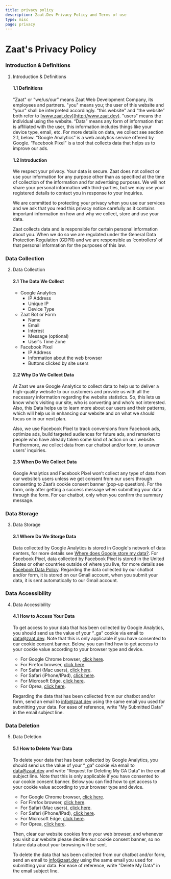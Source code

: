 ```yaml
---
title: privacy policy
description: Zaat.Dev Privacy Policy and Terms of use
type: misc
page: privacy
---
```

# Zaat's Privacy Policy

### Introduction & Definitions
1. Introduction & Definitions
   #### 1.1 Definitions
   "Zaat" or "we/us/our” means Zaat Web Development Company, its employees and partners. "you" means you; the user of this website and "your" shall be interpreted accordingly. "this website" and “the website” both refer to [www.zaat.dev](http://www.zaat.dev). "users" means the individual using the website. “Data” means any form of information that is affiliated with the user, this information includes things like your device type, email, etc. For more details on data, we collect see section 2.1, below. “Google Analytics” is a web analytics service offered by Google. “Facebook Pixel” is a tool that collects data that helps us to improve our ads.
   #### 1.2 Introduction
   We respect your privacy. Your data is secure. Zaat does not collect or use your information for any purpose other than as specified at the time of collection of the information and for advertising purposes. We will not share your personal information with third-parties, but we may use your registered details to contact you in response to your inquiries.
   
   We are committed to protecting your privacy when you use our services and we ask that you read this privacy notice carefully as it contains important information on how and why we collect, store and use your data.
   
   Zaat collects data and is responsible for certain personal information about you. When we do so we are regulated under the General Data Protection Regulation (GDPR) and we are responsible as ‘controllers’ of that personal information for the purposes of this law.

### Data Collection
2. Data Collection
    #### 2.1 The Data We Collect
    - Google Analytics
      - IP Address
      - Unique IP
      - Device Type
   - Zaat Bot or Form
      - Name
      - Email
      - Interest
      - Message (optional)
      - User's Time Zone
    - Facebook Pixel
      - IP Address
      - Information about the web browser
      - Buttons clicked by site users
   #### 2.2 Why Do We Collect Data
   At Zaat we use Google Analytics to collect data to help us to deliver a high-quality website to our customers and provide us with all the necessary information regarding the website statistics. So, this lets us know who's visiting our site, who is converting and who's not interested. Also, this Data helps us to learn more about our users and their patterns, which will help us in enhancing our website and on what we should focus on in our next plan.
   
   Also, we use Facebook Pixel to track conversions from Facebook ads, optimize ads, build targeted audiences for future ads, and remarket to people who have already taken some kind of action on our website. Furthermore, we collect data from our chatbot and/or form, to answer users' inquiries.
   #### 2.3 When Do We Collect Data
   Google Analytics and Facebook Pixel won’t collect any type of data from our website’s users unless we get consent from our users through consenting to Zaat’s cookie consent banner (pop-up question). For the form, only after getting a success message when submitting your data through the form. For our chatbot, only when you confirm the summary message.
   
  ### Data Storage
3. Data Storage
    #### 3.1 Where Do We Storge Data
    Data collected by Google Analytics is stored in Google's network of data centers, for more details see [Where does Google store my data?](https://support.google.com/googlecloud/answer/6056694?hl=en#:~:text=Where%20does%20Google%20store%20my,of%20geographically%20distributed%20data%20centers./). For Facebook Pixel, data collected by Facebook Pixel is stored in the United States or other countries outside of where you live, for more details see [Facebook Data Policy](https://www.facebook.com/about/privacy//). Regarding the data collected by our chatbot and/or form, it is stored on our Gmail account, when you submit your data, it is sent automatically to our Gmail account.

### Data Accessibility
4. Data Accessibility
    #### 4.1 How to Access Your Data
    To get access to your data that has been collected by Google Analytics, you should send us the value of your “_ga” cookie via email to data@zaat.dev. Note that this is only applicable if you have consented to our cookie consent banner.
    Below, you can find how to get access to your cookie value according to your browser type and device.
    - For Google Chrome browser, [click here](https://support.google.com/chrome/answer/95647?co=GENIE.Platform%3DDesktop&hl=en/).
    - For Firefox browser, [click here](https://www.digitalcitizen.life/how-view-remove-cookies-mozilla-firefox).
    - For Safari (Mac users), [click here](https://support.apple.com/en-gb/guide/safari/sfri11471/mac).
    - For Safari (iPhone/IPad), [click here](https://apple.stackexchange.com/questions/75178/how-can-you-see-the-value-of-a-cookie-on-an-iphone).
    - For Microsoft Edge, [click here](https://support.microsoft.com/en-us/help/4027947/microsoft-edge-delete-cookies).
    - For Oprea, [click here](https://blogs.opera.com/news/2015/08/how-to-manage-cookies-in-opera/).
    
    Regarding the data that has been collected from our chatbot and/or form, send an email to info@zaat.dev using the same email you used for submitting your data. For ease of reference, write "My Submitted Data" in the email subject line.

### Data Deletion
5. Data Deletion
    #### 5.1 How to Delete Your Data
    To delete your data that has been collected by Google Analytics, you should send us the value of your “_ga” cookie via email to data@zaat.dev and write “Request for Deleting My GA Data” in the email subject line. Note that this is only applicable if you have consented to our cookie consent banner.
    Below you can find how to get access to your cookie value according to your browser type and device.
    - For Google Chrome browser, [click here](https://support.google.com/chrome/answer/95647?co=GENIE.Platform%3DDesktop&hl=en/).
    - For Firefox browser, [click here](https://www.digitalcitizen.life/how-view-remove-cookies-mozilla-firefox).
    - For Safari (Mac users), [click here](https://support.apple.com/en-gb/guide/safari/sfri11471/mac).
    - For Safari (iPhone/IPad), [click here](https://apple.stackexchange.com/questions/75178/how-can-you-see-the-value-of-a-cookie-on-an-iphone).
    - For Microsoft Edge, [click here](https://support.microsoft.com/en-us/help/4027947/microsoft-edge-delete-cookies).
    - For Oprea, [click here](https://blogs.opera.com/news/2015/08/how-to-manage-cookies-in-opera/).

    Then, clear our website cookies from your web browser, and whenever you visit our website please decline our cookie consent banner, so no future data about your browsing will be sent.
    
    To delete the data that has been collected from our chatbot and/or form, send an email to info@zaat.dev using the same email you used for submitting your data. For ease of reference, write "Delete My Data" in the email subject line.
